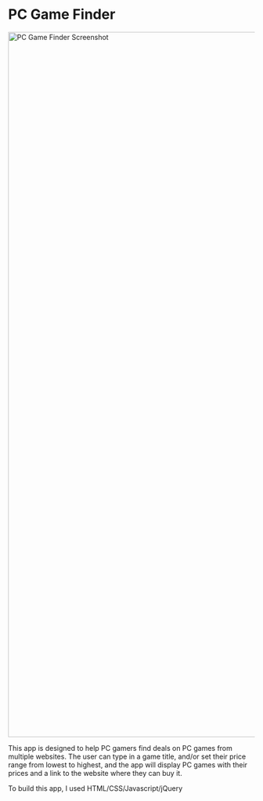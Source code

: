 # PC Game Finder



<img width="1438" alt="PC Game Finder Screenshot" src="https://user-images.githubusercontent.com/68920695/102675598-01f26880-4168-11eb-8f97-523d22b8de99.png">

This app is designed to help PC gamers find deals on PC games from multiple websites.  The user can type in a game title, and/or set their price range from lowest to highest, and the app will display PC games with their prices and a link to the website where they can buy it.  

To build this app, I used HTML/CSS/Javascript/jQuery
